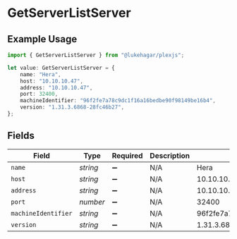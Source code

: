 # GetServerListServer

## Example Usage

```typescript
import { GetServerListServer } from "@lukehagar/plexjs";

let value: GetServerListServer = {
    name: "Hera",
    host: "10.10.10.47",
    address: "10.10.10.47",
    port: 32400,
    machineIdentifier: "96f2fe7a78c9dc1f16a16bedbe90f98149be16b4",
    version: "1.31.3.6868-28fc46b27",
};
```

## Fields

| Field                                    | Type                                     | Required                                 | Description                              | Example                                  |
| ---------------------------------------- | ---------------------------------------- | ---------------------------------------- | ---------------------------------------- | ---------------------------------------- |
| `name`                                   | *string*                                 | :heavy_minus_sign:                       | N/A                                      | Hera                                     |
| `host`                                   | *string*                                 | :heavy_minus_sign:                       | N/A                                      | 10.10.10.47                              |
| `address`                                | *string*                                 | :heavy_minus_sign:                       | N/A                                      | 10.10.10.47                              |
| `port`                                   | *number*                                 | :heavy_minus_sign:                       | N/A                                      | 32400                                    |
| `machineIdentifier`                      | *string*                                 | :heavy_minus_sign:                       | N/A                                      | 96f2fe7a78c9dc1f16a16bedbe90f98149be16b4 |
| `version`                                | *string*                                 | :heavy_minus_sign:                       | N/A                                      | 1.31.3.6868-28fc46b27                    |
